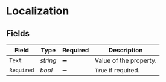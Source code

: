 # Localization


## Fields

| Field                  | Type                   | Required               | Description            |
| ---------------------- | ---------------------- | ---------------------- | ---------------------- |
| `Text`                 | *string*               | :heavy_minus_sign:     | Value of the property. |
| `Required`             | *bool*                 | :heavy_minus_sign:     | `True` if required.    |